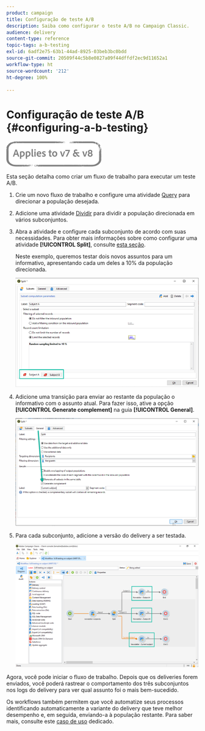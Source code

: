 ```yaml
---
product: campaign
title: Configuração de teste A/B
description: Saiba como configurar o teste A/B no Campaign Classic.
audience: delivery
content-type: reference
topic-tags: a-b-testing
exl-id: 6adf2e75-63b1-44ad-8925-03beb3bc0bdd
source-git-commit: 20509f44c5b8e0827a09f44dffdf2ec9d11652a1
workflow-type: ht
source-wordcount: '212'
ht-degree: 100%

---
```


# Configuração de teste A/B {#configuring-a-b-testing}

![](../../assets/common.svg)

Esta seção detalha como criar um fluxo de trabalho para executar um teste A/B.

1. Crie um novo fluxo de trabalho e configure uma atividade [Query](../../workflow/using/query.md) para direcionar a população desejada.

1. Adicione uma atividade [Dividir](../../workflow/using/split.md) para dividir a população direcionada em vários subconjuntos.

1. Abra a atividade e configure cada subconjunto de acordo com suas necessidades. Para obter mais informações sobre como configurar uma atividade **[!UICONTROL Split]**, consulte [esta seção](../../workflow/using/split.md).

   Neste exemplo, queremos testar dois novos assuntos para um informativo, apresentando cada um deles a 10% da população direcionada.

   ![](assets/ab-testing-split.png)

1. Adicione uma transição para enviar ao restante da população o informativo com o assunto atual. Para fazer isso, ative a opção **[!UICONTROL Generate complement]** na guia **[!UICONTROL General]**.

   ![](assets/ab-testing-complement.png)

1. Para cada subconjunto, adicione a versão do delivery a ser testada.

   ![](assets/ab-testing-delivery.png)

Agora, você pode iniciar o fluxo de trabalho. Depois que os deliveries forem enviados, você poderá rastrear o comportamento dos três subconjuntos nos logs do delivery para ver qual assunto foi o mais bem-sucedido.

Os workflows também permitem que você automatize seus processos identificando automaticamente a variante do delivery que teve melhor desempenho e, em seguida, enviando-a à população restante. Para saber mais, consulte este [caso de uso](a-b-testing-use-case.md) dedicado.
